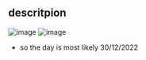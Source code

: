 ## descritpion
![image](https://github.com/m0wn1ka/ctf/assets/127676379/e4330c6b-509d-45ad-815a-6e3140cdd8c6)
![image](https://github.com/m0wn1ka/ctf/assets/127676379/e2e2ec7f-62fa-408b-ae6a-2a4477796a75)
- so the day is most likely 30/12/2022
